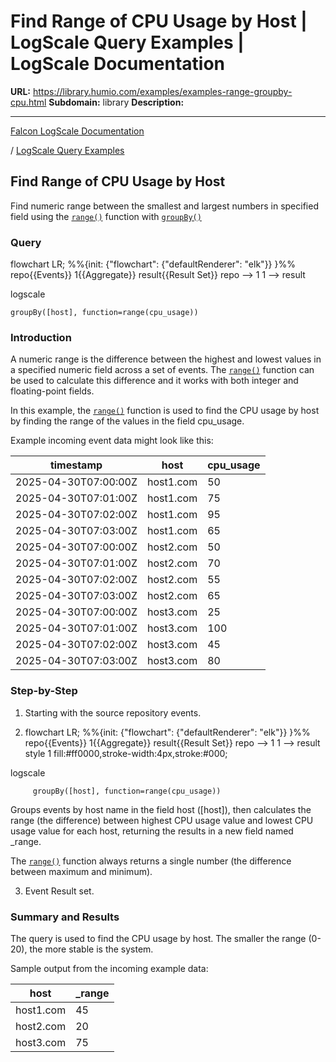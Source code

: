 # Find Range of CPU Usage by Host | LogScale Query Examples | LogScale Documentation

**URL:** https://library.humio.com/examples/examples-range-groupby-cpu.html
**Subdomain:** library
**Description:** 

---

[Falcon LogScale Documentation](https://library.humio.com)

/ [LogScale Query Examples](examples.html)

##  Find Range of CPU Usage by Host

Find numeric range between the smallest and largest numbers in specified field using the [`range()`](https://library.humio.com/data-analysis/functions-range.html) function with [`groupBy()`](https://library.humio.com/data-analysis/functions-groupby.html)

### Query

flowchart LR; %%{init: {"flowchart": {"defaultRenderer": "elk"}} }%% repo{{Events}} 1{{Aggregate}} result{{Result Set}} repo --> 1 1 --> result

logscale
    
    
    groupBy([host], function=range(cpu_usage))

### Introduction

A numeric range is the difference between the highest and lowest values in a specified numeric field across a set of events. The [`range()`](https://library.humio.com/data-analysis/functions-range.html) function can be used to calculate this difference and it works with both integer and floating-point fields. 

In this example, the [`range()`](https://library.humio.com/data-analysis/functions-range.html) function is used to find the CPU usage by host by finding the range of the values in the field cpu_usage. 

Example incoming event data might look like this: 

timestamp| host| cpu_usage  
---|---|---  
2025-04-30T07:00:00Z| host1.com| 50  
2025-04-30T07:01:00Z| host1.com| 75  
2025-04-30T07:02:00Z| host1.com| 95  
2025-04-30T07:03:00Z| host1.com| 65  
2025-04-30T07:00:00Z| host2.com| 50  
2025-04-30T07:01:00Z| host2.com| 70  
2025-04-30T07:02:00Z| host2.com| 55  
2025-04-30T07:03:00Z| host2.com| 65  
2025-04-30T07:00:00Z| host3.com| 25  
2025-04-30T07:01:00Z| host3.com| 100  
2025-04-30T07:02:00Z| host3.com| 45  
2025-04-30T07:03:00Z| host3.com| 80  
  
### Step-by-Step

  1. Starting with the source repository events.

  2. flowchart LR; %%{init: {"flowchart": {"defaultRenderer": "elk"}} }%% repo{{Events}} 1{{Aggregate}} result{{Result Set}} repo --> 1 1 --> result style 1 fill:#ff0000,stroke-width:4px,stroke:#000;

logscale
         
         groupBy([host], function=range(cpu_usage))

Groups events by host name in the field host ([host]), then calculates the range (the difference) between highest CPU usage value and lowest CPU usage value for each host, returning the results in a new field named _range. 

The [`range()`](https://library.humio.com/data-analysis/functions-range.html) function always returns a single number (the difference between maximum and minimum). 

  3. Event Result set.




### Summary and Results

The query is used to find the CPU usage by host. The smaller the range (0-20), the more stable is the system. 

Sample output from the incoming example data: 

host| _range  
---|---  
host1.com| 45  
host2.com| 20  
host3.com| 75
